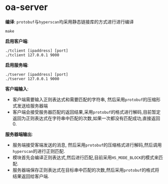 # oa-server
**编译**:
`protobuf`与`hyperscan`均采用静态链接库的方式进行进行编译
```
make
```
**启用客户端**:
```
./tclient [ipaddress] [port]
./tclient 127.0.0.1 9000
```
**启用服务端**:
```
./tserver [ipaddress] [port]
./tserver 127.0.0.1 9000
```
**客户端输入**:
+ 客户端需要输入正则表达式和需要匹配的字符串, 然后采用`protobuf`的压缩形式发送给服务器端
+ 客户端会接受服务器匹配的返回结果,采用`protobuf`的格式进行解码,目前暂定返回为正则表达式在字符串中匹配的次数,如果一次都没有匹配成功,直接返回 $0$.

**服务器端输出**:
+ 服务端接受客端发送的消息, 然后采用`protobuf`的压缩格式进行解码,然后调用`hyperscan`的进行正则匹配.
+ 模块首先会编译正则表达式,然后进行匹配,目前采用`HS_MODE_BLOCK`的模式来匹配.
+ 服务器端保存正则表达式在目标串中匹配的次数,然后采用`protobuf`的格式将结果返回给客户端.
